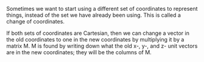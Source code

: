 Sometimes we want to start using a different set of coordinates to
represent things, instead of the set we have already been using. This is
called a change of coordinates.

If both sets of coordinates are Cartesian, then we can change a vector
in the old coordinates to one in the new coordinates by multiplying it
by a matrix M. M is found by writing down what the old x-, y-, and z-
unit vectors are in the new coordinates; they will be the columns of M.
